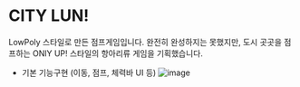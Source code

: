 # CITY LUN!
LowPoly 스타일로 만든 점프게임입니다.
완전히 완성하지는 못했지만, 도시 곳곳을 점프하는 ONlY UP! 스타일의 항아리류 게임을 기획했습니다.

* 기본 기능구현 (이동, 점프, 체력바 UI 등)
![image](https://github.com/user-attachments/assets/060d0ce1-7787-46a3-8fa1-eac4fc0702fa)
